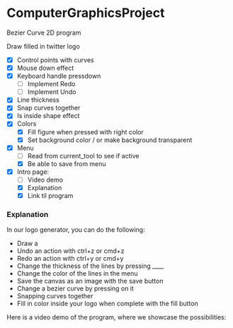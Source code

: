 # ComputerGraphicsProject
Bezier Curve 2D program

Draw filled in twitter logo

- [x] Control points with curves
- [x] Mouse down effect
- [x] Keyboard handle pressdown
    - [ ] Implement Redo
    - [ ] Implement Undo
- [x] Line thickness
- [x] Snap curves together
- [x] Is inside shape effect
- [x] Colors
    - [x] Fill figure when pressed with right color
    - [x] Set background color / or make background transparent
- [x] Menu
    - [ ] Read from current_tool to see if active
    - [x] Be able to save from menu
- [x] Intro page: 
    - [ ] Video demo
    - [x] Explanation
    - [x] Link til program

### Explanation

In our logo generator, you can do the following:
- Draw a 
- Undo an action with ctrl+z or cmd+z
- Redo an action with ctrl+y or cmd+y
- Change the thickness of the lines by pressing ____
- Change the color of the lines in the menu
- Save the canvas as an image with the save button
- Change a bezier curve by pressing on it
- Snapping curves together
- Fill in color inside your logo when complete with the fill button

Here is a video demo of the program, where we showcase the possibilities:
